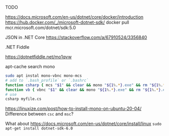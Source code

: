 TODO

https://docs.microsoft.com/en-us/dotnet/core/docker/introduction
https://hub.docker.com/_/microsoft-dotnet-sdk/
    docker pull mcr.microsoft.com/dotnet/sdk:5.0


JSON in .NET Core
https://stackoverflow.com/a/67910524/3356840

.NET Fiddle

https://dotnetfiddle.net/mo1qvw


apt-cache search mono

```bash
sudo apt instal mono-vbnc mono-mcs
# add to `.bash_profile` or `.bashrc`
function csharp { mcs "$1" && clear && mono "${1%.*}.exe" && rm "${1%.*}.exe"; }
function vb { vbnc "$1" && clear && mono "${1%.*}.exe" && rm "${1%.*}.exe"; }
# use
csharp myfile.cs
```

https://linuxize.com/post/how-to-install-mono-on-ubuntu-20-04/
Difference between `csc` and `msc`?

What about
https://docs.microsoft.com/en-us/dotnet/core/install/linux
`sudo apt-get install dotnet-sdk-6.0`
